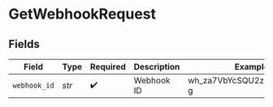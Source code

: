 # GetWebhookRequest


## Fields

| Field                     | Type                      | Required                  | Description               | Example                   |
| ------------------------- | ------------------------- | ------------------------- | ------------------------- | ------------------------- |
| `webhook_id`              | *str*                     | :heavy_check_mark:        | Webhook ID                | wh_za7VbYcSQU2zRgGQXQAm-g |